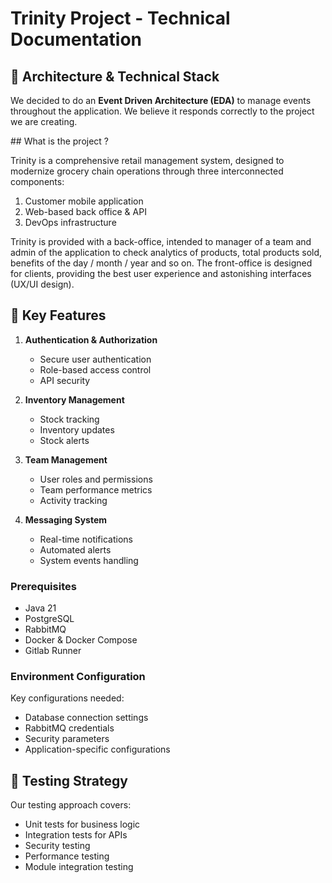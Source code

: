 # Trinity Project - Technical Documentation

## 🎯 Architecture & Technical Stack
We decided to do an **Event Driven Architecture (EDA)** to manage events throughout the application. We believe it responds correctly to the project we are creating.

## What is the project ?

Trinity is a comprehensive retail management system, designed to modernize grocery chain operations through three interconnected components:
1. Customer mobile application
2. Web-based back office & API
3. DevOps infrastructure

Trinity is provided with a back-office, intended to manager of a team and admin of the application to check analytics of products, total products sold, benefits of the day / month / year and so on.
The front-office is designed for clients, providing the best user experience and astonishing interfaces (UX/UI design).

## 🔑 Key Features

1. **Authentication & Authorization**
    - Secure user authentication
    - Role-based access control
    - API security

2. **Inventory Management**
    - Stock tracking
    - Inventory updates
    - Stock alerts

3. **Team Management**
    - User roles and permissions
    - Team performance metrics
    - Activity tracking

4. **Messaging System**
    - Real-time notifications
    - Automated alerts
    - System events handling



### Prerequisites
- Java 21
- PostgreSQL
- RabbitMQ
- Docker & Docker Compose
- Gitlab Runner

### Environment Configuration
Key configurations needed:
- Database connection settings
- RabbitMQ credentials
- Security parameters
- Application-specific configurations

## 📝 Testing Strategy

Our testing approach covers:
- Unit tests for business logic
- Integration tests for APIs
- Security testing
- Performance testing
- Module integration testing
